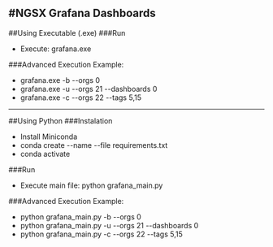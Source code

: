 #NGSX Grafana Dashboards
----------------------------------

##Using Executable (.exe)
###Run
* Execute: grafana.exe 

###Advanced Execution
Example:
- grafana.exe -b --orgs 0
- grafana.exe -u --orgs 21 --dashboards 0
- grafana.exe -c --orgs 22 --tags 5,15

----------------------------------
##Using Python
###Instalation
* Install Miniconda
* conda create --name <env> --file requirements.txt
* conda activate <env>

###Run
* Execute main file: python grafana_main.py

###Advanced Execution
Example:
- python grafana_main.py -b --orgs 0
- python grafana_main.py -u --orgs 21 --dashboards 0
- python grafana_main.py -c --orgs 22 --tags 5,15